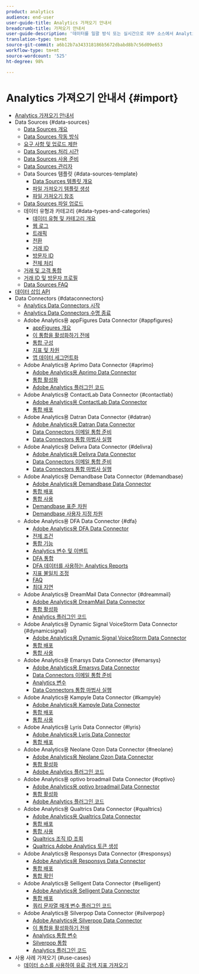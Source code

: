 ```yaml
---
product: analytics
audience: end-user
user-guide-title: Analytics 가져오기 안내서
breadcrumb-title: 가져오기 안내서
user-guide-description: '데이터를 일괄 방식 또는 실시간으로 외부 소스에서 Analytics로 가져옵니다. '
translation-type: tm+mt
source-git-commit: a6b12b7a343318186b5672dbabd8b7c56d09e653
workflow-type: tm+mt
source-wordcount: '525'
ht-degree: 98%

---
```



# Analytics 가져오기 안내서 {#import}

+ [Analytics 가져오기 안내서](home.md)
+ Data Sources {#data-sources}
   + [Data Sources 개요](c-data-sources/datasrc-home.md)
   + [Data Sources 작동 방식](c-data-sources/datasrc-how-data-sources-works.md)
   + [요구 사항 및 업로드 제한](c-data-sources/datasrc-requirements.md)
   + [Data Sources 처리 시간](c-data-sources/datasrc-processing-time.md)
   + [Data Sources 사용 준비](c-data-sources/datasrc-preparing.md)
   + [Data Sources 관리자](c-data-sources/datasrc-manager.md)
   + Data Sources 템플릿 {#data-sources-template}
      + [Data Sources 템플릿 개요](c-data-sources/datasrc-template/datasrc-template-file.md)
      + [파일 가져오기 템플릿 생성](c-data-sources/datasrc-template/t-datasrc-creating-data-sources-file.md)
      + [파일 가져오기 참조](c-data-sources/datasrc-template/datasrc-import-file-reference.md)
   + [Data Sources 파일 업로드](c-data-sources/t-datasrc-uploading-data.md)
   + 데이터 유형과 카테고리 {#data-types-and-categories}
      + [데이터 유형 및 카테고리 개요](c-data-sources/c-datasrc-types/datasrc-categories.md)
      + [웹 로그](c-data-sources/c-datasrc-types/datasrc-web-log.md)
      + [트래픽](c-data-sources/c-datasrc-types/datasrc-traffic.md)
      + [전환](c-data-sources/c-datasrc-types/datasrc-conversion.md)
      + [거래 ID](c-data-sources/c-datasrc-types/datasrc-transactionid.md)
      + [방문자 ID](c-data-sources/c-datasrc-types/datasrc-visitorid.md)
      + [전체 처리](c-data-sources/c-datasrc-types/datasrc-full-processing.md)
   + [거래 및 고객 통합](c-data-sources/datasrc-integrating-offline-data.md)
   + [거래 ID 및 방문자 프로필](c-data-sources/datasrc-tid-visitor-profile.md)
   + [Data Sources FAQ](c-data-sources/datasrc-faq.md)
+ [데이터 삽입 API](c-data-insertion-api/c-data-insertion-api.md)
+ Data Connectors {#dataconnectors}
   + [Analytics Data Connectors 시작](data-connectors/getting-started-data-connectors.md)
   + [Analytics Data Connectors 수명 종료](data-connectors/data-connectors-eol.md)
   + Adobe Analytics용 appFigures Data Connector {#appfigures}
      + [appFigures 개요](data-connectors/appfigures-overview/appfigures-overview.md)
      + [이 통합을 활성화하기 전에](data-connectors/appfigures-overview/appfigures-before-activation.md)
      + [통합 구성](data-connectors/appfigures-overview/t-appfigures-integration.md)
      + [지표 및 차원](data-connectors/appfigures-overview/appfigures-metrics.md)
      + [앱 데이터 세그먼트화](data-connectors/appfigures-overview/appfigures-segment-filter.md)
   + Adobe Analytics용 Aprimo Data Connector {#aprimo}
      + [Adobe Analytics용 Aprimo Data Connector](data-connectors/aprimo-overview/aprimo-overview.md)
      + [통합 활성화](data-connectors/aprimo-overview/t-aprimo-activate.md)
      + [Adobe Analytics 플러그인 코드](data-connectors/aprimo-overview/aprimo-sitecatalyst-code.md)
   + Adobe Analytics용 ContactLab Data Connector {#contactlab}
      + [Adobe Analytics용 ContactLab Data Connector](data-connectors/c-contactlab-data-connector-for-adobe-analytics/c-contactlab-data-connector-for-adobe-analytics.md)
      + [통합 배포](data-connectors/c-contactlab-data-connector-for-adobe-analytics/contactlab-deploying-the-integration.md)
   + Adobe Analytics용 Datran Data Connector {#datran}
      + [Adobe Analytics용 Datran Data Connector](data-connectors/datran-integration-overview/datran-integration-overview.md)
      + [Data Connectors 이메일 통합 준비](data-connectors/datran-integration-overview/datran-configuring-integration.md)
      + [Data Connectors 통합 마법사 실행](data-connectors/datran-integration-overview/t-datran-wizard.md)
   + Adobe Analytics용 Delivra Data Connector {#delivra}
      + [Adobe Analytics용 Delivra Data Connector](data-connectors/delivra-integration-overview/delivra-integration-overview.md)
      + [Data Connectors 이메일 통합 준비](data-connectors/delivra-integration-overview/delivra-configuring-the-genesis-delivra-integration.md)
      + [Data Connectors 통합 마법사 실행](data-connectors/delivra-integration-overview/t-delivra-running-the-genesis-integration-wizard.md)
   + Adobe Analytics용 Demandbase Data Connector {#demandbase}
      + [Adobe Analytics용 Demandbase Data Connector](data-connectors/demandbase-home/demandbase-home.md)
      + [통합 배포](data-connectors/demandbase-home/demandbase-deploying.md)
      + [통합 사용](data-connectors/demandbase-home/demandbase-using-integration.md)
      + [Demandbase 표준 차원](data-connectors/demandbase-home/demandbase-standard-dimensions.md)
      + [Demandbase 사용자 지정 차원](data-connectors/demandbase-home/demandbase-custom-dimensions.md)
   + Adobe Analytics용 DFA Data Connector {#dfa}
      + [Adobe Analytics용 DFA Data Connector](data-connectors/dfa-data-connector-analytics/dfa-data-connector-analytics.md)
      + [전제 조건](data-connectors/dfa-data-connector-analytics/dfa-prerequisites.md)
      + [통합 기능](data-connectors/dfa-data-connector-analytics/dfa-integration-features.md)
      + [Analytics 변수 및 이벤트](data-connectors/dfa-data-connector-analytics/dfa-analytics-variables-and-events.md)
      + [DFA 통합](data-connectors/dfa-data-connector-analytics/dfa-integration.md)
      + [DFA 데이터를 사용하는 Analytics Reports](data-connectors/dfa-data-connector-analytics/dfa-analytics-reports.md)
      + [지표 불일치 조정](data-connectors/dfa-data-connector-analytics/dfa-reconciling-metric-discrepancies.md)
      + [FAQ](data-connectors/dfa-data-connector-analytics/dfa-faq.md)
      + [최대 지연](data-connectors/dfa-data-connector-analytics/maxdelay.md)
   + Adobe Analytics용 DreamMail Data Connector {#dreammail}
      + [Adobe Analytics용 DreamMail Data Connector](data-connectors/dreammail-overview/dreammail-overview.md)
      + [통합 활성화](data-connectors/dreammail-overview/t-dreammail-activate.md)
      + [Analytics 플러그인 코드](data-connectors/dreammail-overview/dreammail-analytics-code.md)
   + Adobe Analytics용 Dynamic Signal VoiceStorm Data Connector {#dynamicsignal}
      + [Adobe Analytics용 Dynamic Signal VoiceStorm Data Connector](data-connectors/dynamic-signal-for-analytics/dynamic-signal-for-analytics.md)
      + [통합 배포](data-connectors/dynamic-signal-for-analytics/dynamic-signal-deploy-integration.md)
      + [통합 사용](data-connectors/dynamic-signal-for-analytics/dynamic-signal-use-integration.md)
   + Adobe Analytics용 Emarsys Data Connector {#emarsys}
      + [Adobe Analytics용 Emarsys Data Connector](data-connectors/emarsys-overview/emarsys-overview.md)
      + [Data Connectors 이메일 통합 준비](data-connectors/emarsys-overview/emarsys-configure-integration.md)
      + [Analytics 변수](data-connectors/emarsys-overview/emarsys-variables.md)
      + [Data Connectors 통합 마법사 실행](data-connectors/emarsys-overview/emarsys-wizard.md)
   + Adobe Analytics용 Kampyle Data Connector {#kampyle}
      + [Adobe Analytics용 Kampyle Data Connector](data-connectors/kampyle-home/kampyle-home.md)
      + [통합 배포](data-connectors/kampyle-home/kampyle-deploy.md)
      + [통합 사용](data-connectors/kampyle-home/kampyle-integration.md)
   + Adobe Analytics용 Lyris Data Connector {#lyris}
      + [Adobe Analytics용 Lyris Data Connector](data-connectors/lyris-overview/lyris-overview.md)
      + [통합 배포](data-connectors/lyris-overview/lyris-deploy-integration.md)
   + Adobe Analytics용 Neolane Ozon Data Connector {#neolane}
      + [Adobe Analytics용 Neolane Ozon Data Connector](data-connectors/neolane-overview/neolane-overview.md)
      + [통합 활성화](data-connectors/neolane-overview/neolane-activate.md)
      + [Adobe Analytics 플러그인 코드](data-connectors/neolane-overview/neolane-plugin-code.md)
   + Adobe Analytics용 optivo broadmail Data Connector {#optivo}
      + [Adobe Analytics용 optivo broadmail Data Connector](data-connectors/optivo-overview/optivo-overview.md)
      + [통합 활성화](data-connectors/optivo-overview/optivo-activate.md)
      + [Adobe Analytics 플러그인 코드](data-connectors/optivo-overview/optivo-plugin-code.md)
   + Adobe Analytics용 Qualtrics Data Connector {#qualtrics}
      + [Adobe Analytics용 Qualtrics Data Connector](data-connectors/qualtrics-overview/qualtrics-overview.md)
      + [통합 배포](data-connectors/qualtrics-overview/qualtrics-deploying.md)
      + [통합 사용](data-connectors/qualtrics-overview/qualtrics-integration.md)
      + [Qualtrics 조직 ID 조회](data-connectors/qualtrics-overview/qualtrics-org-id.md)
      + [Qualtrics Adobe Analytics 토큰 생성](data-connectors/qualtrics-overview/qualtrics-token.md)
   + Adobe Analytics용 Responsys Data Connector {#responsys}
      + [Adobe Analytics용 Responsys Data Connector](data-connectors/responsys-home/responsys-home.md)
      + [통합 배포](data-connectors/responsys-home/responsys-deploy/responsys-deploy.md)
      + [통합 확인](data-connectors/responsys-home/responsys-verify.md)
   + Adobe Analytics용 Selligent Data Connector {#selligent}
      + [Adobe Analytics용 Selligent Data Connector](data-connectors/selligent-overview/selligent-overview.md)
      + [통합 배포](data-connectors/selligent-overview/selligent-deploy-integration.md)
      + [쿼리 문자열 매개 변수 플러그인 코드](data-connectors/selligent-overview/selligent-plugin-code.md)
   + Adobe Analytics용 Silverpop Data Connector {#silverpop}
      + [Adobe Analytics용 Silverpop Data Connector](data-connectors/silverpop-overview/silverpop-overview.md)
      + [이 통합을 활성화하기 전에](data-connectors/silverpop-overview/silverpop-before-activation/silverpop-before-activation.md)
      + [Analytics 통합 변수](data-connectors/silverpop-overview/silverpop-variables.md)
      + [Silverpop 통합](data-connectors/silverpop-overview/silverpop-wizard.md)
      + [Analytics 플러그인 코드](data-connectors/silverpop-overview/silverpop-analytics-code.md)
+ 사용 사례 가져오기 {#use-cases}
   + [데이터 소스를 사용하여 유료 검색 지표 가져오기](use-cases/paid-search-metrics.md)
